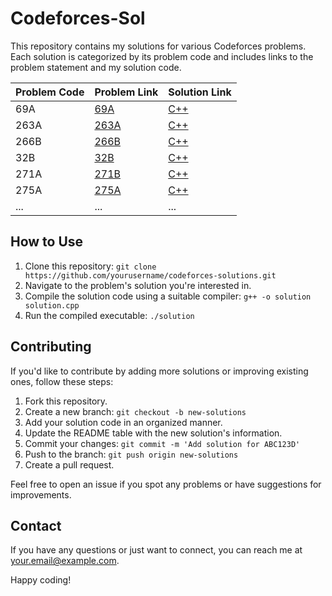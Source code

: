 # Codeforces-Sol

This repository contains my solutions for various Codeforces problems. Each solution is categorized by its problem code and includes links to the problem statement and my solution code. 

| Problem Code | Problem Link | Solution Link |
|--------------|--------------|---------------|
| 69A      | [69A](https://codeforces.com/problemset/problem/69/A) | [C++](https://github.com/Utkarsh0uchiha/Codeforces-sol/blob/main/69A.cpp) |
| 263A      | [263A](https://codeforces.com/problemset/problem/263/A) | [C++](https://github.com/Utkarsh0uchiha/Codeforces-sol/blob/main/263A.cpp) |
| 266B      | [266B](https://codeforces.com/problemset/problem/266/B) | [C++](https://github.com/Utkarsh0uchiha/Codeforces-sol/blob/main/266B.cpp) |
| 32B      | [32B](https://codeforces.com/problemset/problem/32/B) | [C++](https://github.com/Utkarsh0uchiha/Codeforces-sol/blob/main/32B.cpp) |
| 271A      | [271B](https://codeforces.com/problemset/problem/271/A) | [C++](https://github.com/Utkarsh0uchiha/Codeforces-sol/blob/main/271A.cpp) |
| 275A     | [275A](https://codeforces.com/problemset/problem/275/A) | [C++](https://github.com/Utkarsh0uchiha/Codeforces-sol/blob/main/275A.cpp) |
| ...          | ...          | ...           |

## How to Use

1. Clone this repository: `git clone https://github.com/yourusername/codeforces-solutions.git`
2. Navigate to the problem's solution you're interested in.
3. Compile the solution code using a suitable compiler: `g++ -o solution solution.cpp`
4. Run the compiled executable: `./solution`

## Contributing

If you'd like to contribute by adding more solutions or improving existing ones, follow these steps:

1. Fork this repository.
2. Create a new branch: `git checkout -b new-solutions`
3. Add your solution code in an organized manner.
4. Update the README table with the new solution's information.
5. Commit your changes: `git commit -m 'Add solution for ABC123D'`
6. Push to the branch: `git push origin new-solutions`
7. Create a pull request.

Feel free to open an issue if you spot any problems or have suggestions for improvements.

## Contact

If you have any questions or just want to connect, you can reach me at your.email@example.com.

Happy coding!

